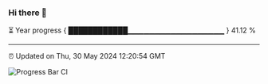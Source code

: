 ### Hi there 👋

⏳ Year progress { ████████████▁▁▁▁▁▁▁▁▁▁▁▁▁▁▁▁▁▁ } 41.12 %

---

⏰ Updated on Thu, 30 May 2024 12:20:54 GMT

![Progress Bar CI](https://github.com/liununu/liununu/workflows/Progress%20Bar%20CI/badge.svg)
